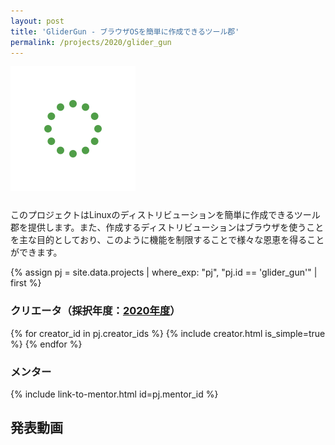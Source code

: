 ```yaml
---
layout: post
title: 'GliderGun - ブラウザOSを簡単に作成できるツール郡'
permalink: /projects/2020/glider_gun
---
```


<img class='top-img lazyload' src='/assets/img/spinner.svg' data-src='/assets/img/thumbnails/2020/glider_gun.jpg' alt='サムネイル画像' loading='lazy' style='margin-bottom: 10px;' />

このプロジェクトはLinuxのディストリビューションを簡単に作成できるツール郡を提供します。また、作成するディストリビューションはブラウザを使うことを主な目的としており、このように機能を制限することで様々な恩恵を得ることができます。

{% assign pj = site.data.projects | where_exp: "pj", "pj.id == 'glider_gun'" | first %}

### クリエータ（採択年度：<a href='/projects/2020'>2020年度</a>）
<p>
{% for creator_id in pj.creator_ids %}
  {% include creator.html is_simple=true %}
{% endfor %}
</p>

### メンター
<p>{% include link-to-mentor.html id=pj.mentor_id %}</p>

## 発表動画
<div class="youtube">
  <iframe width="560" height="315" class="lazyload" data-src="https://www.youtube.com/embed/N23eiKk_808?rel=0" frameborder="0" allowfullscreen=""></iframe>
</div>

